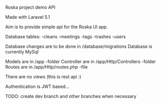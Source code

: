 Roska project demo API

Made with Laravel 5.1

Aim is to provide simple api for the Roska UI app.

Database tables:
-cleans
-meetings
-tags
-trashes
-users

Database changes are to be done in /database/migrations
Database is currently MySql

Models are in /app -folder
Controller are in /app/Http/Controllers -folder
Routes are in /app/Http/routes.php -file

There are no views (this is rest api :)

Authentication is JWT based...

TODO: create dev branch and other branches when necessary